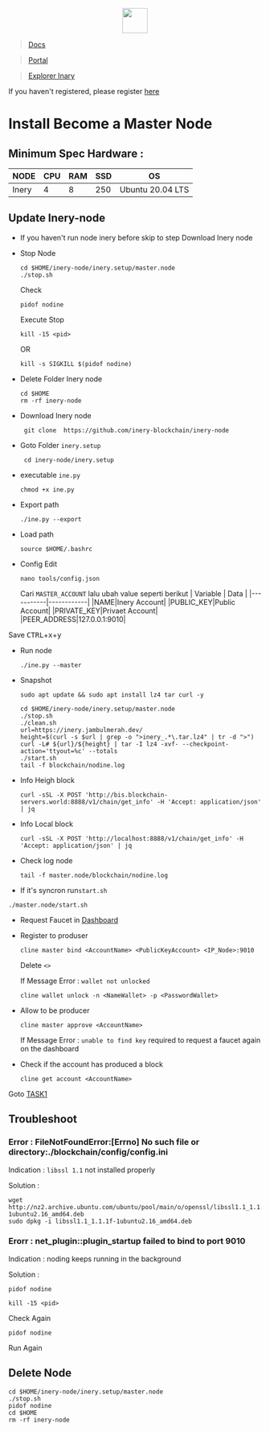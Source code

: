 <p align="center">
  <img height="50" height="auto" src="https://user-images.githubusercontent.com/38981255/184088981-3f7376ae-7039-4915-98f5-16c3637ccea3.PNG">
</p>


> [Docs](https://docs.inery.io/docs)

> [Portal](https://testnet.inery.io/)

> [Explorer Inary](https://explorer.inery.io/ "Explorer Inary")

If you haven't registered, please register [here](https://testnet.inery.io/)

# Install Become a Master Node

## Minimum Spec Hardware :
NODE  | CPU     | RAM      | SSD     | OS     |
| ------------- | ------------- | ------------- | -------- | -------- |
| Inery | 4          | 8         | 250  | Ubuntu 20.04 LTS  |


## Update Inery-node 
* If you haven't run node inery before skip to step Download Inery node
* Stop Node
  ```console
  cd $HOME/inery-node/inery.setup/master.node
  ./stop.sh
  ```
  Check 
  ```console
  pidof nodine
  ```
    Execute Stop 
  ```console
  kill -15 <pid>
    ```
    OR
   ```console
  kill -s SIGKILL $(pidof nodine)

  ```

* Delete Folder Inery node
  ```console
  cd $HOME
  rm -rf inery-node
  ```

* Download Inery node
  ```console
   git clone  https://github.com/inery-blockchain/inery-node
  ```

* Goto Folder `inery.setup`
  ```console
   cd inery-node/inery.setup
  ```

* executable `ine.py`
  ```console
  chmod +x ine.py
  ```

* Export path
  ```console
  ./ine.py --export
  ```

* Load path
  ```console
  source $HOME/.bashrc
  ```

* Config Edit
  ```console
  nano tools/config.json
  ```
  Cari `MASTER_ACCOUNT` lalu ubah value seperti berikut
  | Variable | Data |
  |-----------|------------|
  |NAME|Inery Account|
  |PUBLIC_KEY|Public Account|
  |PRIVATE_KEY|Privaet Account|
  |PEER_ADDRESS|127.0.0.1:9010|

 Save <kbd>CTRL</kbd>+<kbd>x</kbd>+<kbd>y</kbd>

* Run node
  ```console
  ./ine.py --master
  ```
* Snapshot
  ```console
  sudo apt update && sudo apt install lz4 tar curl -y
  ```
  ```console
  cd $HOME/inery-node/inery.setup/master.node
  ./stop.sh
  ./clean.sh
  url=https://inery.jambulmerah.dev/
  height=$(curl -s $url | grep -o ">inery_.*\.tar.lz4" | tr -d ">")
  curl -L# ${url}/${height} | tar -I lz4 -xvf- --checkpoint-action='ttyout=%c' --totals
  ./start.sh
  tail -f blockchain/nodine.log
  ```
* Info Heigh block
  ```console
  curl -sSL -X POST 'http://bis.blockchain-servers.world:8888/v1/chain/get_info' -H 'Accept: application/json' | jq
  ```
* Info Local block
  ```console
  curl -sSL -X POST 'http://localhost:8888/v1/chain/get_info' -H 'Accept: application/json' | jq
  ```
* Check log node
  ```console
  tail -f master.node/blockchain/nodine.log
  ```

* If it's syncron run`start.sh`
```console
./master.node/start.sh
```

* Request Faucet in [Dashboard](https://testnet.inery.io/dashboard/)

* Register to produser
  ```console
  cline master bind <AccountName> <PublicKeyAccount> <IP_Node>:9010
  ```
  Delete `<>`

  If Message Error :  `wallet not unlocked` 

  ```console
  cline wallet unlock -n <NameWallet> -p <PasswordWallet>
  ```

* Allow to be producer
  ```console
  cline master approve <AccountName>
  ```

  If Message Error : `unable to find key` required to request a faucet again on the dashboard

* Check if the account has produced a block
  ```console
  cline get account <AccountName>
  ```

Goto [TASK1](https://github.com/an-node/NODE-TESTNET/tree/main/Inery/Task1)

## Troubleshoot

### Error : FileNotFoundError:[Errno] No such file or directory:./blockchain/config/config.ini

Indication :  `libssl 1.1` not installed properly

Solution : 
```
wget http://nz2.archive.ubuntu.com/ubuntu/pool/main/o/openssl/libssl1.1_1.1.1f-1ubuntu2.16_amd64.deb
sudo dpkg -i libssl1.1_1.1.1f-1ubuntu2.16_amd64.deb
```

### Erorr : net_plugin::plugin_startup failed to bind to port 9010

Indication : noding keeps running in the background

Solution : 
```
pidof nodine

kill -15 <pid>
```

Check Again

```
pidof nodine
```

Run Again

## Delete Node
  ```console
  cd $HOME/inery-node/inery.setup/master.node
  ./stop.sh
 pidof nodine
 cd $HOME
 rm -rf inery-node 
 ```
